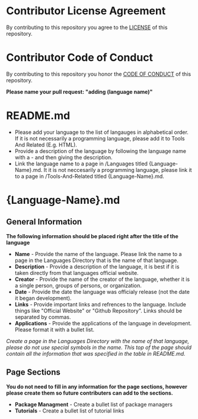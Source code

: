 # Contributor License Agreement
By contributing to this repository you agree to the [LICENSE](./LICENSE) of this repository. 

# Contributor Code of Conduct
By contributing to this repository you honor the [CODE OF CONDUCT](./CODE_OF_CONDUCT.md) of this repository. 

**Please name your pull request: "adding (language name)"**

# README.md
* Please add your language to the list of langauges in alphabetical order. If it is not necessarily a programming language, please add it to Tools And Related (E.g. HTML).
* Provide a description of the language by following the language name with a - and then giving the description.
* Link the language name to a page in /Languages titled {Language-Name}.md. It it is not neccesarily a programming language, please link it to a page in /Tools-And-Related titled {Language-Name}.md.

# {Language-Name}.md
## General Information
**The following information should be placed right after the title of the language**
* **Name** - Provide the name of the language. Please link the name to a page in the Languages Directory that is the name of that language.
* **Description** - Provide a description of the language, it is best if it is taken directly from that languages official website.
* **Creator** - Provide the name of the creator of the language, whether it is a single person, groups of persons, or organization.
* **Date** - Provide the date the language was officialy release (not the date it began development).
* **Links** - Provide important links and refrences to the language. Include things like "Official Website" or "Github Repository". Links should be separated by commas.
* **Applications** - Provide the applications of the language in development. Please format it with a bullet list.

*Create a page in the Languages Directory with the name of that language, please do not use special symbols in the name. This top of the page should contain all the information that was specified in the table in README.md.*

## Page Sections
**You do not need to fill in any information for the page sections, however please create them so future contributers can add to the sections.**

* **Package Managment** - Create a bullet list of package managers
* **Tutorials** - Create a bullet list of tutorial links
